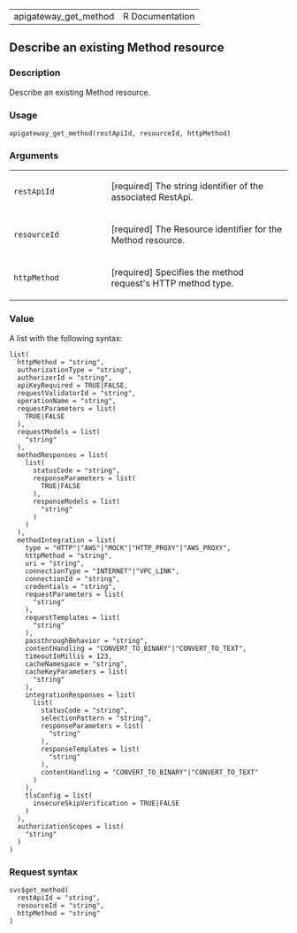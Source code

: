 <table style="width: 100%;">
<tbody>
<tr class="odd">
<td>apigateway_get_method</td>
<td style="text-align: right;">R Documentation</td>
</tr>
</tbody>
</table>

## Describe an existing Method resource

### Description

Describe an existing Method resource.

### Usage

    apigateway_get_method(restApiId, resourceId, httpMethod)

### Arguments

<table>
<colgroup>
<col style="width: 35%" />
<col style="width: 65%" />
</colgroup>
<tbody>
<tr class="odd">
<td><code id="apigateway_get_method_:_restApiId">restApiId</code></td>
<td><p>[required] The string identifier of the associated
RestApi.</p></td>
</tr>
<tr class="even">
<td><code id="apigateway_get_method_:_resourceId">resourceId</code></td>
<td><p>[required] The Resource identifier for the Method
resource.</p></td>
</tr>
<tr class="odd">
<td><code id="apigateway_get_method_:_httpMethod">httpMethod</code></td>
<td><p>[required] Specifies the method request's HTTP method
type.</p></td>
</tr>
</tbody>
</table>

### Value

A list with the following syntax:

    list(
      httpMethod = "string",
      authorizationType = "string",
      authorizerId = "string",
      apiKeyRequired = TRUE|FALSE,
      requestValidatorId = "string",
      operationName = "string",
      requestParameters = list(
        TRUE|FALSE
      ),
      requestModels = list(
        "string"
      ),
      methodResponses = list(
        list(
          statusCode = "string",
          responseParameters = list(
            TRUE|FALSE
          ),
          responseModels = list(
            "string"
          )
        )
      ),
      methodIntegration = list(
        type = "HTTP"|"AWS"|"MOCK"|"HTTP_PROXY"|"AWS_PROXY",
        httpMethod = "string",
        uri = "string",
        connectionType = "INTERNET"|"VPC_LINK",
        connectionId = "string",
        credentials = "string",
        requestParameters = list(
          "string"
        ),
        requestTemplates = list(
          "string"
        ),
        passthroughBehavior = "string",
        contentHandling = "CONVERT_TO_BINARY"|"CONVERT_TO_TEXT",
        timeoutInMillis = 123,
        cacheNamespace = "string",
        cacheKeyParameters = list(
          "string"
        ),
        integrationResponses = list(
          list(
            statusCode = "string",
            selectionPattern = "string",
            responseParameters = list(
              "string"
            ),
            responseTemplates = list(
              "string"
            ),
            contentHandling = "CONVERT_TO_BINARY"|"CONVERT_TO_TEXT"
          )
        ),
        tlsConfig = list(
          insecureSkipVerification = TRUE|FALSE
        )
      ),
      authorizationScopes = list(
        "string"
      )
    )

### Request syntax

    svc$get_method(
      restApiId = "string",
      resourceId = "string",
      httpMethod = "string"
    )
